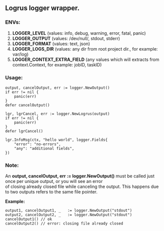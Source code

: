 ## Logrus logger wrapper.

### ENVs: 
1. **LOGGER_LEVEL** (values: info, debug, warning, error, fatal, panic)
2. **LOGGER_OUTPUT** (values: /dev/null/, stdout, stderr)
3. **LOGGER_FORMAT** (values: text, json)
4. **LOGGER_LOGS_DIR** (values: any dir from root project dir., for example: var/log)
5. **LOGGER_CONTEXT_EXTRA_FIELD** (any values which will extracts from context.Context, for example: jobID, taskID)

### Usage:

    output, cancelOutput, err := logger.NewOutput()
    if err != nil {
        panic(err)
    }
    defer cancelOutput()

	lgr, lgrCancel, err := logger.NewLogrus(output)
	if err != nil {
		panic(err)
	}
	defer lgrCancel()

	lgr.InfoMsg(ctx, "hello world", logger.Fields{
        "error": "no-errors",
        "any": "additional fields", 
    })

### Note: 

An **output, cancelOutput, err := logger.NewOutput()** must be called just once per unique output, or you will see an error  
of closing already closed file while canceling the output. This happens due to two outputs refers to the same file pointer.

**Example:**

    output1, cancelOutput1, _   := logger.NewOutput("stdout")
    output2, cancelOutput2, _   := logger.NewOutput("stdout")
    cancelOutput1() // ok
    cancelOutput2() // error: closing file already closed